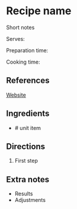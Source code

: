 # Recipe name

Short notes

Serves:

Preparation time:

Cooking time:

## References

[Website](https://www.website.com)

## Ingredients

- \# unit item

## Directions

1. First step

## Extra notes

- Results
- Adjustments
